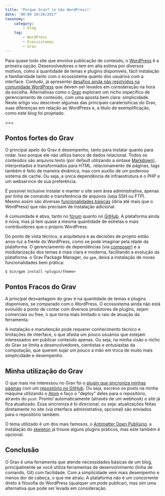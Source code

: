 ```yaml
---
title: 'Porque Grav? (e não WordPress)'
date: '00:00 10/28/2017'
taxonomy:
    category:
        - blog
    tag:
        - WordPress
        - Ecossistemas
        - Grav
---
```


Para quase todo site que envolva publicação de conteúdo, o [WordPress](http://wordpress.org/) é a primeira opção. Desenvolvedores o tem em alta estima por diversos motivos, como a quantidade de temas e plugins disponíveis, fácil instalação e familiaridade tanto com o ecossistema quanto dos usuários com a interface. Contudo, já apresentei [desafios ainda não resolvidos na comunidade WordPress](http://vschettino.com.br/blog/analise_ecossistema_wordpress) que devem ser levados em consideração na hora da escolha. Alternativas como o [Grav](https://getgrav.org/) exploram um nicho específico de gerenciamento de conteúdo, com uma aposta bem clara: simplicidade. Neste artigo vou descrever algumas das principais caraterísiticas do Grav, suas diferenças em relação ao WordPress e, a título de exemplificação, como este blog foi projetado.  

===

## Pontos fortes do Grav
O principal apelo do Grav é desempenho, tanto para instalar quanto para rodar. Isso porque ele não utiliza banco de dados relacional. Todos os conteúdos são arquivos texto (por default utilizando a sintaxe [Markdown](https://pt.wikipedia.org/wiki/Markdown)), interpretados e transformados para HTML. relacionamento de páginas, tags também é feito de maneira dinâmica, mas com auxílio de um poderoso sistema de cache. Ou seja, a única dependência de infraestrutura é o PHP e um webservice de sua preferência.

É possível inclusive instalar e manter o site sem área administrativa, apenas por linha de comando e transferência de arquivos (seja SSH ou FTP). Mesmo assim são diversas [funcionalidades básicas](https://getgrav.org/features) (diria até mais que o WordPress) que não precisam de instalação adicional.

A comunidade é ativa, tanto no [fórum](https://discourse.getgrav.org/) quanto no [GitHub](https://github.com/getgrav/grav). A plataforma ainda é nova, mas já tem quase a mesma quantidade de estrelas e mais contribuidores que o próprio WordPress.

Do ponto de vista técnico, a arquitetura e as decisões de projeto estão anos-luz a frente do WordPress, como se pode imaginar pela idade da plataforma. O gerenciamento de dependências (via [composer](composer.org)) e a modularização dos temas é mais clara e moderna, facilitando a evolução da plataforma. o Grav Package Manager, ou `gpm`, deixa a instalação de novas funcionalidades bem prática:

```
$ bin/gpm install <plugin/theme>
```

## Pontos Fracos do Grav
A principal desvantagem do grav é na quantidade de temas e plugins disponíveis, se comparado com o WordPress. O ecossistema ainda não está evoluído a ponto de contar com diversos produtores de plugins, sejam comerciais ou free, o que torna mais limitado o raio de atuação da ferramenta.

A instalação e manutenção pode requerer conhecimento técnico e limitações de interface, o que afasta um pouco usuários que estejam interessados em publicar conteúdo apenas. Ou seja, na minha visão o nicho do Grav se limita a desenvolvedores, cientistas e entusiastas da computação, que querem sujar um pouco a mão em troca de muito mais simplicidade e desempenho.

## Minha utilização do Grav

O que mais me interessou no Grav foi o [plugin que sincroniza minhas páginas](https://github.com/trilbymedia/grav-plugin-git-sync) com um [repositório no GitHub](https://github.com/vschettino/blog). Ou seja, escrevo os posts na minha máquina utilizando o [Atom](https://atom.io/) e faço o "deploy" deles para o repositório, através do `push`. Pronto! automaticamente (através de um webhook) o site já fica atualizado. Essa sincroniza é bi direcional, ou seja: atualizações feitas diretamente no site (via interface administrativa, opcional) são enviados para o repositório também.

O tema utilizado é um dos mais famosos, o [Antimatter Open Publising](https://github.com/hibbitts-design/grav-theme-antimatter-open-publishing). a instalação do [skeleton](https://getgrav.org/downloads/skeletons) já trouxe alguns plugins práticos, mas este também é opcional.

## Conclusão
O Grav é uma ferramenta que atende necessidades básicas de um blog, principalmente se você utiliza ferramentas de desenvolvimento (linha de comando, Git) com facilidade. Com a simplicidade vem mais desempenho e menos dor de cabeça, o que me atraiu. A plataforma não é um concorrente direto à filosofia do WordPress (qualquer um pode publicar), mas sim uma alternativa que pode ser levada em consideração.
